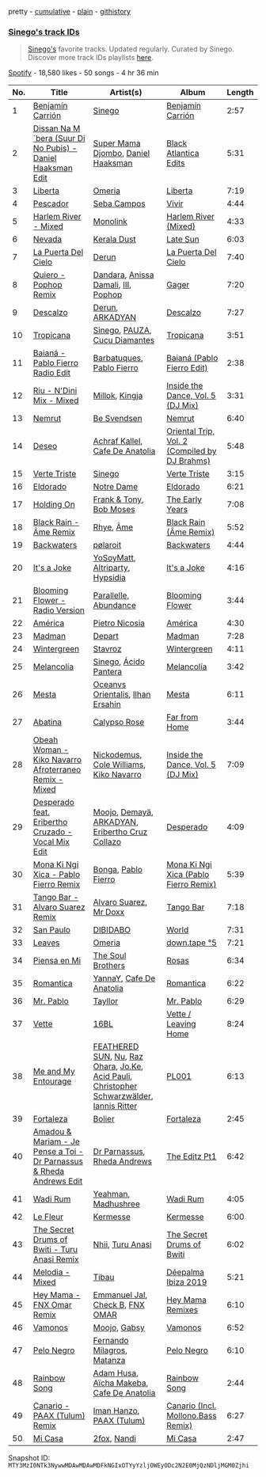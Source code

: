 pretty - [cumulative](/playlists/cumulative/37i9dQZF1DXcakKtomq71w.md) - [plain](/playlists/plain/37i9dQZF1DXcakKtomq71w) - [githistory](https://github.githistory.xyz/mackorone/spotify-playlist-archive/blob/main/playlists/plain/37i9dQZF1DXcakKtomq71w)

### [Sinego's track IDs](https://open.spotify.com/playlist/37i9dQZF1DXcakKtomq71w)

> <a href="spotify:artist:3UlAQex8nw3vquHcmY8fpb">Sinego's</a> favorite tracks\. Updated regularly\. Curated by Sinego\. Discover more track IDs playlists <a href="spotify:genre:track\_id">here</a>.

[Spotify](https://open.spotify.com/user/spotify) - 18,580 likes - 50 songs - 4 hr 36 min

| No. | Title | Artist(s) | Album | Length |
|---|---|---|---|---|
| 1 | [Benjamín Carrión](https://open.spotify.com/track/2wJvLzX1W7VQSx0wuTgxCp) | [Sinego](https://open.spotify.com/artist/3UlAQex8nw3vquHcmY8fpb) | [Benjamín Carrión](https://open.spotify.com/album/0UacT2HwlzcN9bnbtqI98k) | 2:57 |
| 2 | [Dissan Na M´bera \(Suur Di No Pubis\) \- Daniel Haaksman Edit](https://open.spotify.com/track/54ac3NA7Eu6q4FHHBR2CDj) | [Super Mama Djombo](https://open.spotify.com/artist/38WRvRXIOeefhY4vRxEGrr), [Daniel Haaksman](https://open.spotify.com/artist/7w5ZA1uFcsyDEi2ndiPL8r) | [Black Atlantica Edits](https://open.spotify.com/album/5WzMje7ZrzrUDCiAHoXJmZ) | 5:31 |
| 3 | [Liberta](https://open.spotify.com/track/2Y25L6nAuzZrLrt3w9J9iE) | [Omeria](https://open.spotify.com/artist/0Gn7ZHvOfbvZBxPoknZeYl) | [Liberta](https://open.spotify.com/album/7xARBSx8pcM9W1MFIw7jcd) | 7:19 |
| 4 | [Pescador](https://open.spotify.com/track/6m7LL0w5BNIDtZBCxeVvX3) | [Seba Campos](https://open.spotify.com/artist/2ZX84ERPhemyyVHqUSK7bF) | [Vivir](https://open.spotify.com/album/7x9knGXeetiW9caJAHzRwv) | 4:44 |
| 5 | [Harlem River \- Mixed](https://open.spotify.com/track/6Xtaz2hRCZXafc2Cit4IzK) | [Monolink](https://open.spotify.com/artist/2I4hRNCYkPKJQlkoEZKjYx) | [Harlem River \(Mixed\)](https://open.spotify.com/album/5HLgmo5x4OZTQEMLnUnhEh) | 4:33 |
| 6 | [Nevada](https://open.spotify.com/track/4eP7VbswtkGd5Hlyj4E7Qx) | [Kerala Dust](https://open.spotify.com/artist/6lK8O3kyFThiTmgowQZGOH) | [Late Sun](https://open.spotify.com/album/4HZ1rAyZ7KwvfnsVq5hNKD) | 6:03 |
| 7 | [La Puerta Del Cielo](https://open.spotify.com/track/1nWE7s45215NkostFLfM2w) | [Derun](https://open.spotify.com/artist/7DaUdudIwcfgSzFJX1VEVo) | [La Puerta Del Cielo](https://open.spotify.com/album/0wOkepU3RvpAH2984IfPzL) | 7:40 |
| 8 | [Quiero \- Pophop Remix](https://open.spotify.com/track/1W4nmkKNjkUYSiIg4eaU4d) | [Dandara](https://open.spotify.com/artist/6h2EcimpzT4Ft2t2vfjEt4), [Anissa Damali](https://open.spotify.com/artist/2f2hnF8xUwrKCFODnhCfns), [III](https://open.spotify.com/artist/1PIdgDl8Y7v2CilSXqSqs2), [Pophop](https://open.spotify.com/artist/2Bh28eureP5DVWr74xaKSB) | [Gager](https://open.spotify.com/album/1J3MEi4KLC9UB227dO3l1y) | 7:20 |
| 9 | [Descalzo](https://open.spotify.com/track/2jcW2YUOaih8Gywf4hgL4b) | [Derun](https://open.spotify.com/artist/7DaUdudIwcfgSzFJX1VEVo), [ARKADYAN](https://open.spotify.com/artist/2ELBfW9Bn2xBAIvWeXeCgI) | [Descalzo](https://open.spotify.com/album/0i1fEBRGPphcPQTCzD3EHb) | 7:27 |
| 10 | [Tropicana](https://open.spotify.com/track/157jn2YkxNcPZcG2dZZJz8) | [Sinego](https://open.spotify.com/artist/3UlAQex8nw3vquHcmY8fpb), [PAUZA](https://open.spotify.com/artist/2GZ0VsYD0N5Gb3EOIELa1N), [Cucu Diamantes](https://open.spotify.com/artist/22GbdVx7qK79foK0sRWxTz) | [Tropicana](https://open.spotify.com/album/3AJMgWuKwAUHvG0eJpaWDC) | 3:51 |
| 11 | [Baianá \- Pablo Fierro Radio Edit](https://open.spotify.com/track/0ehmor7tXN9ngqn1rbFIFy) | [Barbatuques](https://open.spotify.com/artist/5xnMjuPp1eDXa8du0SKIHD), [Pablo Fierro](https://open.spotify.com/artist/5N7gp2n04e1TJ6MaKyvrbI) | [Baianá \(Pablo Fierro Edit\)](https://open.spotify.com/album/0M7U956nnVrNu8u1meGmi1) | 2:38 |
| 12 | [Riu \- N'Dini Mix \- Mixed](https://open.spotify.com/track/4QC1hsySlFKAApSwVmsXIF) | [Millok](https://open.spotify.com/artist/3vlPIgO2pY4Xr0NT9JViF6), [Kingja](https://open.spotify.com/artist/3D28WlYwddq9DmCxVJ3QZ0) | [Inside the Dance, Vol\. 5 \(DJ Mix\)](https://open.spotify.com/album/1IZKFtAeDnMzVLxcCvfFJs) | 3:31 |
| 13 | [Nemrut](https://open.spotify.com/track/29A54bY2rjNImKOxt7oKhs) | [Be Svendsen](https://open.spotify.com/artist/4BaLB5aiExO29BEGVUisru) | [Nemrut](https://open.spotify.com/album/5ePCBpdTzxDvsD0Yv7zqwJ) | 6:40 |
| 14 | [Deseo](https://open.spotify.com/track/6rFOtSw9gnD2j6aqBXLYJO) | [Achraf Kallel](https://open.spotify.com/artist/44gkRmKvHDRE3GI6GEj66B), [Cafe De Anatolia](https://open.spotify.com/artist/2sSSGlRMfz4ZEcw4rw0m0v) | [Oriental Trip, Vol\. 2 \(Compiled by DJ Brahms\)](https://open.spotify.com/album/49LiarfWV5edUO3ZVy4vNm) | 5:48 |
| 15 | [Verte Triste](https://open.spotify.com/track/4PvM85aE1kiun9jG4m1apO) | [Sinego](https://open.spotify.com/artist/3UlAQex8nw3vquHcmY8fpb) | [Verte Triste](https://open.spotify.com/album/6gr5koVviqQjMMDehw6XDi) | 3:15 |
| 16 | [Eldorado](https://open.spotify.com/track/50juFT8u0XDZQ5HO5khhlC) | [Notre Dame](https://open.spotify.com/artist/6Q1Ps2F5LkdxLAM6S7KPpt) | [Eldorado](https://open.spotify.com/album/3yp6o87R2Du2CC75dw2cqc) | 6:21 |
| 17 | [Holding On](https://open.spotify.com/track/0CXWOXXMMwBjiAQYZlJSQO) | [Frank & Tony](https://open.spotify.com/artist/45inHjnamn5uQuuRXOnnmN), [Bob Moses](https://open.spotify.com/artist/6LHsnRBUYhFyt01PdKXAF5) | [The Early Years](https://open.spotify.com/album/3iDqTksxFpWpZiL7PeymTy) | 7:08 |
| 18 | [Black Rain \- Âme Remix](https://open.spotify.com/track/2xuCVDKo47AYxxjJtiTVCh) | [Rhye](https://open.spotify.com/artist/2AcUPzkVWo81vumdzeLLRN), [Âme](https://open.spotify.com/artist/5muFO8VqYRCRW13EkvX564) | [Black Rain \(Âme Remix\)](https://open.spotify.com/album/3NkwIxvLuql04EXtIa9TfF) | 5:52 |
| 19 | [Backwaters](https://open.spotify.com/track/6IL8bohmnS4HW9NRzX9MxR) | [pølaroit](https://open.spotify.com/artist/3B1BQHf6ExWixwqy9zRDZm) | [Backwaters](https://open.spotify.com/album/6zQmphNJ70NNFtQ1DHVY76) | 4:44 |
| 20 | [It's a Joke](https://open.spotify.com/track/20nb4i2WWyPDXhiQTZqlrV) | [YoSoyMatt](https://open.spotify.com/artist/0NYE6CFlP7ElQR6r395gbV), [Altriparty](https://open.spotify.com/artist/1xAYeH3iONpgJQy6wyrPkA), [Hypsidia](https://open.spotify.com/artist/7yGLwWPe7sZPZwKMUVadkJ) | [It's a Joke](https://open.spotify.com/album/1iMYQwnbZ9ruhWRwbzrL04) | 4:16 |
| 21 | [Blooming Flower \- Radio Version](https://open.spotify.com/track/0uRJIDGu0ivVVJqo4ocnRV) | [Parallelle](https://open.spotify.com/artist/4j2NOrZwtpyVrtrCXsKsag), [Abundance](https://open.spotify.com/artist/2MKLLVjzKTYmAUBET3TNhB) | [Blooming Flower](https://open.spotify.com/album/66VKKTA3Agn5qDlYsH7foU) | 3:44 |
| 22 | [América](https://open.spotify.com/track/2Mm7MLp976hA04NQi2dBF8) | [Pietro Nicosia](https://open.spotify.com/artist/5ksf5Zro72jXPwmV8gnFGG) | [América](https://open.spotify.com/album/0EcZMXi07XsJDJEcDs8Cro) | 4:30 |
| 23 | [Madman](https://open.spotify.com/track/4LXl83AHAkdMVLWoFfKF31) | [Depart](https://open.spotify.com/artist/5Mqcuj649T5GFhMGlaNGHy) | [Madman](https://open.spotify.com/album/4WFXuTDpA77bBtWuv4t74a) | 7:28 |
| 24 | [Wintergreen](https://open.spotify.com/track/335GzS0E9yNFjLgXTqJSU7) | [Stavroz](https://open.spotify.com/artist/7su1fG75ZwXHA6ei9Zcy7T) | [Wintergreen](https://open.spotify.com/album/4EpZZNla3iXd88NkFlrKq3) | 4:11 |
| 25 | [Melancolía](https://open.spotify.com/track/13toPIz9TQco3lZSdnj3oH) | [Sinego](https://open.spotify.com/artist/3UlAQex8nw3vquHcmY8fpb), [Ácido Pantera](https://open.spotify.com/artist/1K3pfb1RjXkPG9mFRgqZxW) | [Melancolía](https://open.spotify.com/album/24guuOvrp5IVK4pB5gn3B9) | 3:42 |
| 26 | [Mesta](https://open.spotify.com/track/3HIyzleWbghroY372GMajL) | [Oceanvs Orientalis](https://open.spotify.com/artist/3gNEIgLeknpwkNViU8WAhg), [Ilhan Ersahin](https://open.spotify.com/artist/5aweKNLI0ZyI48q5TmoCxT) | [Mesta](https://open.spotify.com/album/2uDlUnjYwrxwSmeftzqo8G) | 6:11 |
| 27 | [Abatina](https://open.spotify.com/track/2bPdJqmpRMqKMNgYHC9JEl) | [Calypso Rose](https://open.spotify.com/artist/56QlZ0AFfkaaHyANLVkg5h) | [Far from Home](https://open.spotify.com/album/6iBR8xZKexEqguM3fb1FLW) | 3:44 |
| 28 | [Obeah Woman \- Kiko Navarro Afroterraneo Remix \- Mixed](https://open.spotify.com/track/1N3Cq9L0bHZJelNomnTHuQ) | [Nickodemus](https://open.spotify.com/artist/4VNKVCluxMcjqwYJm3yuQ3), [Cole Williams](https://open.spotify.com/artist/2On6CjmnQ2TLqW6qu8y1o3), [Kiko Navarro](https://open.spotify.com/artist/1NZAlPHtdhiK1HzHrQClTj) | [Inside the Dance, Vol\. 5 \(DJ Mix\)](https://open.spotify.com/album/1IZKFtAeDnMzVLxcCvfFJs) | 7:09 |
| 29 | [Desperado feat\. Eribertho Cruzado \- Vocal Mix Edit](https://open.spotify.com/track/1ONpmEh3VaKWdVhJ0YA1kP) | [Moojo](https://open.spotify.com/artist/4bU2sBWgXJtViut3q68o5m), [Demayä](https://open.spotify.com/artist/0N2lDV24IPsStAeDuvzgC9), [ARKADYAN](https://open.spotify.com/artist/2ELBfW9Bn2xBAIvWeXeCgI), [Eribertho Cruz Collazo](https://open.spotify.com/artist/4nbtsWrvdzBCwNqsjfRVHy) | [Desperado](https://open.spotify.com/album/1D24WkLNkBUzFWHLXBBIab) | 4:09 |
| 30 | [Mona Ki Ngi Xica \- Pablo Fierro Remix](https://open.spotify.com/track/0eqFasz9SX1iE9IgyYONhc) | [Bonga](https://open.spotify.com/artist/0I6bdBR4Q7uoc3HI1OgI8C), [Pablo Fierro](https://open.spotify.com/artist/5N7gp2n04e1TJ6MaKyvrbI) | [Mona Ki Ngi Xica \(Pablo Fierro Remix\)](https://open.spotify.com/album/56t4B7G8h7i0hJESuWc538) | 5:39 |
| 31 | [Tango Bar \- Alvaro Suarez Remix](https://open.spotify.com/track/5t93cE5V3JELqsgXeBVoKG) | [Alvaro Suarez](https://open.spotify.com/artist/6zfwxQQjoCU9uSsrwckyZv), [Mr Doxx](https://open.spotify.com/artist/5Hi7p9BIFa2GlpcGL5tfaB) | [Tango Bar](https://open.spotify.com/album/4twfkJpB5oUWVBix59JVu7) | 7:18 |
| 32 | [San Paulo](https://open.spotify.com/track/4OV4S1SFMsWMoyVOWaHO73) | [DIBIDABO](https://open.spotify.com/artist/3tNW4uCLfRWi6RrqpUbNi0) | [World](https://open.spotify.com/album/0Vne1JxYj5D8OSoE3egmYr) | 7:31 |
| 33 | [Leaves](https://open.spotify.com/track/64142p6mi0VDfIi6S9SwiN) | [Omeria](https://open.spotify.com/artist/0Gn7ZHvOfbvZBxPoknZeYl) | [down.tape °5](https://open.spotify.com/album/0hwHkwnDPtWpuhRgx2EvUL) | 7:21 |
| 34 | [Piensa en Mi](https://open.spotify.com/track/09M05soWTMyGRyHB6rYJfl) | [The Soul Brothers](https://open.spotify.com/artist/4qyyx2In3fnMlPjQBfppNn) | [Rosas](https://open.spotify.com/album/5j6KzNGUdrMcbW6EQxZ6fV) | 6:34 |
| 35 | [Romantica](https://open.spotify.com/track/62ufShoZW2aqSFgYiZOZ23) | [YannaY](https://open.spotify.com/artist/2p918NhAiz1FCmYrAaJSYu), [Cafe De Anatolia](https://open.spotify.com/artist/2sSSGlRMfz4ZEcw4rw0m0v) | [Romantica](https://open.spotify.com/album/7Jjlbf3GXoFDMt1vP5P5Ac) | 6:22 |
| 36 | [Mr\. Pablo](https://open.spotify.com/track/0QAmHEbmpblGCtce3GZ66j) | [Tayllor](https://open.spotify.com/artist/0Z4yZfeuvWVBh1U6vNeYbD) | [Mr\. Pablo](https://open.spotify.com/album/6lFEK4ljvF4ipdu27vNix9) | 6:29 |
| 37 | [Vette](https://open.spotify.com/track/39Oui3EXtdMLKQqQIFjRpa) | [16BL](https://open.spotify.com/artist/0u2qG4roqULELVVO9fMgSG) | [Vette / Leaving Home](https://open.spotify.com/album/4rDSAYMAsLVz7sJqxBCF1b) | 8:24 |
| 38 | [Me and My Entourage](https://open.spotify.com/track/5KXx0rWkNUyjUTTqZGa6pp) | [FEATHERED SUN](https://open.spotify.com/artist/7bfe7ceWNJ3OjzmnzcMpdu), [Nu](https://open.spotify.com/artist/5tY2sa8I11tpMuhU9onQ6e), [Raz Ohara](https://open.spotify.com/artist/2FMUJIX6cW1Pby7my21xBO), [Jo.Ke](https://open.spotify.com/artist/0RKP3F2s1SHvGpckHuW4S7), [Acid Pauli](https://open.spotify.com/artist/3LHqODf1hGAgZ5LTw1Gf4C), [Christopher Schwarzwälder](https://open.spotify.com/artist/11i3tISGuOUmWFuXTRNrtD), [Iannis Ritter](https://open.spotify.com/artist/3YSqC7Rx008f2aM1KPfw00) | [PL001](https://open.spotify.com/album/1WHyD9NcXf8pqHGJdC3uFD) | 6:13 |
| 39 | [Fortaleza](https://open.spotify.com/track/4GJJYTJyjyzPDeKtUhibsH) | [Bolier](https://open.spotify.com/artist/65NscqgsoMPqBtoLbkP3jD) | [Fortaleza](https://open.spotify.com/album/3hsslyZlOJ4OdxvOhn4UMd) | 2:45 |
| 40 | [Amadou & Mariam \- Je Pense a Toi \- Dr Parnassus & Rheda Andrews Edit](https://open.spotify.com/track/74k14Vn2F3LiV1s9F0G1D2) | [Dr Parnassus](https://open.spotify.com/artist/5XEyV45wxK8tHOXIhJMOtk), [Rheda Andrews](https://open.spotify.com/artist/0lmhJbIW1A198gJn8RMBTT) | [The Editz Pt1](https://open.spotify.com/album/0y19ZERTX8lzrBgWbMHLK7) | 6:42 |
| 41 | [Wadi Rum](https://open.spotify.com/track/3LWCXyDjH8LX0LjELyHyQA) | [Yeahman](https://open.spotify.com/artist/2IB9PgY9PMJklQlRQHDntA), [Madhushree](https://open.spotify.com/artist/1EKK9k0IAwV1oeJfZITSYo) | [Wadi Rum](https://open.spotify.com/album/3kMCUKrbUE4xpxo9XihlpJ) | 4:05 |
| 42 | [Le Fleur](https://open.spotify.com/track/3a0bjBQ1AovuBcalR4GhYY) | [Kermesse](https://open.spotify.com/artist/6DPQIFnbvlnYf0QozkfiPw) | [Kermesse](https://open.spotify.com/album/2hPiyh9HOXEEr93AoO9kub) | 6:00 |
| 43 | [The Secret Drums of Bwiti \- Turu Anasi Remix](https://open.spotify.com/track/0ROrutIzpWjX7P6IcJPQGQ) | [Nhii](https://open.spotify.com/artist/6doAywRfMwvRw4N6e3LR7X), [Turu Anasi](https://open.spotify.com/artist/1HKyZXQv90cYQtoZQDya0d) | [The Secret Drums of Bwiti](https://open.spotify.com/album/2dBT0nweCBYuKqQRu02hhc) | 6:02 |
| 44 | [Melodia \- Mixed](https://open.spotify.com/track/4RIEP2xEaDtMiSXaNNQdSE) | [Tibau](https://open.spotify.com/artist/6wEK8OOJNasXPpp5fXn29b) | [Déepalma Ibiza 2019](https://open.spotify.com/album/2JRnX0AXrw4O2fB45K27KG) | 5:21 |
| 45 | [Hey Mama \- FNX Omar Remix](https://open.spotify.com/track/2WNclxC7xlgeSTuAzkqnkP) | [Emmanuel Jal](https://open.spotify.com/artist/2yWskGGwMOlBGeIAVgfsgm), [Check B](https://open.spotify.com/artist/0BeTRkc0TGmIpxz93vrJak), [FNX OMAR](https://open.spotify.com/artist/3dcqf190oFqc5FQNI05mVW) | [Hey Mama Remixes](https://open.spotify.com/album/6Xk6fRqgbcRPDcKvnDqX2d) | 6:10 |
| 46 | [Vamonos](https://open.spotify.com/track/3sVp4qJWZ9S24KPDvEE1E7) | [Moojo](https://open.spotify.com/artist/4bU2sBWgXJtViut3q68o5m), [Gabsy](https://open.spotify.com/artist/6FyP2gFlBlrXKhcLGFmwhc) | [Vamonos](https://open.spotify.com/album/6fqjsvw7ENyWIjpwYnPLnW) | 6:52 |
| 47 | [Pelo Negro](https://open.spotify.com/track/63lE9CBiNmJIdgkH2vPpVm) | [Fernando Milagros](https://open.spotify.com/artist/73swvRHLV2DJfD57xx5CBN), [Matanza](https://open.spotify.com/artist/4nZIpprPGQmOEECVZ8VDIT) | [Pelo Negro](https://open.spotify.com/album/1aHrWZbOa31S3rBUA51muK) | 6:10 |
| 48 | [Rainbow Song](https://open.spotify.com/track/18W2R1MhCsLr4KMYWqvizm) | [Adam Husa](https://open.spotify.com/artist/0fLNKqkCYBUhjSHX3yVZ3i), [Aïcha Makeba](https://open.spotify.com/artist/13OptmVfLkaVk0CU9pxLHM), [Cafe De Anatolia](https://open.spotify.com/artist/2sSSGlRMfz4ZEcw4rw0m0v) | [Rainbow Song](https://open.spotify.com/album/61I7i7QceN4tT6SKIPzjYX) | 2:44 |
| 49 | [Canario \- PAAX \(Tulum\) Remix](https://open.spotify.com/track/6Ragp4iHxvYs6RvqCusJr0) | [Iman Hanzo](https://open.spotify.com/artist/5ayIaDgQlMl8YcCdY70zRr), [PAAX \(Tulum\)](https://open.spotify.com/artist/44f1ZKVW8Zh13oCOGGTiFd) | [Canario \(Incl\. Mollono.Bass Remix\)](https://open.spotify.com/album/0Q2MQry6VfhtmNBKoyYvYv) | 6:27 |
| 50 | [Mi Casa](https://open.spotify.com/track/1TVeCLmOhfvBm68Okc6xmo) | [2fox](https://open.spotify.com/artist/4E9diB5Z272adMK6Hnn5c0), [Nandi](https://open.spotify.com/artist/2gGDpCPFlzPUCUyrF8jXMH) | [Mi Casa](https://open.spotify.com/album/1CLz2LKEShUpzhylJcaEHt) | 2:47 |

Snapshot ID: `MTY3MzI0NTk3NywwMDAwMDAwMDFkNGIxOTYyYzljOWEyODc2N2E0MjQzNDljMGM0Zjhi`
